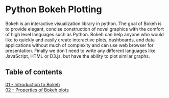 # Python Bokeh Plotting

Bokeh is an interactive visualization library in python. The goal of Bokeh is to provide elegant, concise construction of novel graphics with the comfort of high level languages such as Python. Bokeh can help anyone who would like to quickly and easily create interactive plots, dashboards, and data applications without much of complexity and can use web browser for presentation. Finally we don’t need to write any different languages like JavaScript, HTML or D3.js, but have the ability to plot similar graphs.

## Table of contents

  <a href="https://github.com/richardajpr/python_bokeh_plotting/blob/master/01%20-%20Introduction%20to%20Bokeh.ipynb" target="_blank">01 - Introduction to Bokeh</a>
  <br>
  <a href="https://github.com/richardajpr/python_bokeh_plotting/blob/master/02%20-%20Properties%20of%20Bokeh%20plots.ipynb" target="_blank">02 - Properties of Bokeh plots</a>
